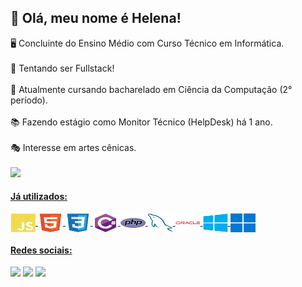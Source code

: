 <h2>👋 Olá, meu nome é Helena!</h2>
🖥 Concluinte do Ensino Médio com Curso Técnico em Informática. <br><br>
👀 Tentando ser Fullstack! <br><br>
🌱 Atualmente cursando bacharelado em Ciência da Computação (2° período). <br><br>
📚 Fazendo estágio como Monitor Técnico (HelpDesk) há 1 ano. <br><br>
🎭 Interesse em artes cênicas.
<br>
<br>

<!--
**GalaxyHG/GalaxyHG** is a ✨ _special_ ✨ repository because its `README.md` (this file) appears on your GitHub profile.

Here are some ideas to get you started:

- 🔭 I’m currently working on ...
- 🌱 I’m currently learning ...
- 👯 I’m looking to collaborate on ...
- 🤔 I’m looking for help with ...
- 💬 Ask me about ...
- 📫 How to reach me: ...
- 😄 Pronouns: ...
- ⚡ Fun fact: ...
-->

 <div>
    <a href="https://github.com/GalaxyHG">
    <!--  <img height="180em" src="https://github-readme-stats.vercel.app/api?username=GalaxyHG&show_icons=true&theme=dark&include_all_commits=true&count_private=true"/> -->
    <img height="180em" src="https://github-readme-stats.vercel.app/api/top-langs/?username=GalaxyHG&layout=compact&langs_count=16&theme=dark"/>
  </div>
  
  <h4>Já utilizados:</h4>
  
  <div style="display: inline_block">
    <img align="center" alt="Js" height="30" width="40" src="https://raw.githubusercontent.com/devicons/devicon/master/icons/javascript/javascript-plain.svg">
    <img align="center" alt="HTML" height="30" width="40" src="https://raw.githubusercontent.com/devicons/devicon/master/icons/html5/html5-original.svg">
    <img align="center" alt="CSS" height="30" width="40" src="https://raw.githubusercontent.com/devicons/devicon/master/icons/css3/css3-original.svg">
    <img align="center" alt="Csharp" height="30" width="40" src="https://raw.githubusercontent.com/devicons/devicon/master/icons/csharp/csharp-original.svg">
    <img align="center" alt="PHP" height="30" width="40" src="https://raw.githubusercontent.com/devicons/devicon/master/icons/php/php-original.svg">
    <img align="center" alt="MySQL" height="30" width="40" src="https://raw.githubusercontent.com/devicons/devicon/master/icons/mysql/mysql-original.svg">
    <img align="center" alt="Oracle" height="30" width="40" src="https://raw.githubusercontent.com/devicons/devicon/master/icons/oracle/oracle-original.svg">
    <img align="center" alt="Win8" height="30" width="40" src="https://raw.githubusercontent.com/devicons/devicon/master/icons/windows8/windows8-original.svg">
    <img align="center" alt="Win8" height="30" width="40" src="https://raw.githubusercontent.com/devicons/devicon/master/icons/windows11/windows11-original.svg">
  </div>
    
<h4>Redes sociais:</h4>
 
  <div style="display: inline_block">
  <a href="https://www.youtube.com/HelenaGamer2" target="_blank"><img src="https://img.shields.io/badge/-Youtube-%23EA4335?style=for-the-badge&logo=youtube&logoColor=black" target="_blank"></a>
  <a href="https://www.instagram.com/helenahsr/" target="_blank"><img src="https://img.shields.io/badge/-Instagram-%23E4405F?style=for-the-badge&logo=instagram&logoColor=black" target="_blank"></a>
  <a href="https://www.linkedin.com/in/helena-rezende-234446266/" target="_blank"><img src="https://img.shields.io/badge/-LinkedIn-%230077B5?style=for-the-badge&logo=linkedin&logoColor=black"target="_blank"</a> 
  </div>
 
 


 
